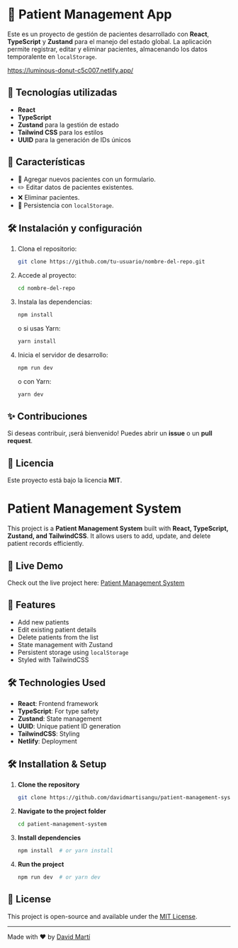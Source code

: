 # 🏥 Patient Management App

Este es un proyecto de gestión de pacientes desarrollado con **React**, **TypeScript** y **Zustand** para el manejo del estado global. La aplicación permite registrar, editar y eliminar pacientes, almacenando los datos temporalente en `localStorage`.

https://luminous-donut-c5c007.netlify.app/

## 🚀 Tecnologías utilizadas

- **React**
- **TypeScript**
- **Zustand** para la gestión de estado
- **Tailwind CSS** para los estilos
- **UUID** para la generación de IDs únicos

## 📌 Características

- 📌 Agregar nuevos pacientes con un formulario.
- ✏️ Editar datos de pacientes existentes.
- ❌ Eliminar pacientes.
- 💾 Persistencia con `localStorage`.

## 🛠 Instalación y configuración

1. Clona el repositorio:
   ```bash
   git clone https://github.com/tu-usuario/nombre-del-repo.git
   ```
2. Accede al proyecto:
   ```bash
   cd nombre-del-repo
   ```
3. Instala las dependencias:
   ```bash
   npm install
   ```
   o si usas Yarn:
   ```bash
   yarn install
   ```
4. Inicia el servidor de desarrollo:
   ```bash
   npm run dev
   ```
   o con Yarn:
   ```bash
   yarn dev
   ```

## ✨ Contribuciones

Si deseas contribuir, ¡será bienvenido! Puedes abrir un **issue** o un **pull request**.

## 📄 Licencia

Este proyecto está bajo la licencia **MIT**.


# Patient Management System

This project is a **Patient Management System** built with **React, TypeScript, Zustand, and TailwindCSS**. It allows users to add, update, and delete patient records efficiently.

## 🚀 Live Demo

Check out the live project here: [Patient Management System](https://luminous-donut-c5c007.netlify.app/)

## 📌 Features

- Add new patients
- Edit existing patient details
- Delete patients from the list
- State management with Zustand
- Persistent storage using `localStorage`
- Styled with TailwindCSS

## 🛠️ Technologies Used

- **React**: Frontend framework
- **TypeScript**: For type safety
- **Zustand**: State management
- **UUID**: Unique patient ID generation
- **TailwindCSS**: Styling
- **Netlify**: Deployment

## 🛠️ Installation & Setup

1. **Clone the repository**
   ```sh
   git clone https://github.com/davidmartisangu/patient-management-system.git
   ```
2. **Navigate to the project folder**
   ```sh
   cd patient-management-system
   ```
3. **Install dependencies**
   ```sh
   npm install  # or yarn install
   ```
4. **Run the project**
   ```sh
   npm run dev  # or yarn dev
   ```

## 📜 License

This project is open-source and available under the [MIT License](LICENSE).

---

Made with ❤️ by [David Martí](https://github.com/davidmartisangu)

